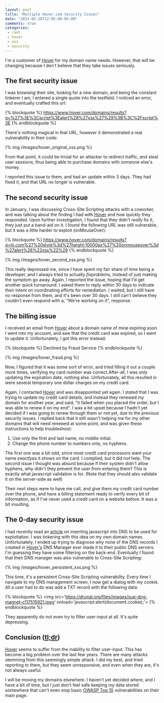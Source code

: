 ```yaml
---
layout: post
title: "Multiple Hover.com Security Issues"
date: "2013-02-28T12:05:00-05:00"
comments: true
categories:
 - rant
 - hover
 - xss
 - security
---
```


I'm a customer of [Hover](http://www.hover.com) for my domain name needs. However, that will be changing because I don't believe that they take issues seriously.

<!-- more -->

## The first security issue

I was browsing their site, looking for a new domain, and being the constant tinkerer I am, I entered a single quote into the textfield. I noticed an error, and eventually crafted this url:

{% blockquote %}
https://www.hover.com/domains/results?q=%27%3E%3Cscript%3Ealert%28%27xss%27%29%3B%3C%2Fscript%3E
{% endblockquote %}

There's nothing magical in that URL, however it demonstrated a real vulnerability in their code:

{% img /images/hover_original_xss.png %}

From that point, it could be trivial for an attacker to redirect traffic, and steal user sessions, thus being able to purchase domains with someone else's money.

I reported this issue to them, and had an update within 3 days. They had fixed it, and that URL no longer is vulnerable.

## The second security issue

In January, I was discussing Cross-Site Scripting attacks with a coworker, and was talking about the finding I had with [Hover](http://www.hover.com) and how quickly they responded. Upon further investigation, I found that they didn't <i>really</i> fix it, they just put a band-aid on it. I found the following URL was still vulnerable, but it was a little harder to exploit (onMouseOver):

{% blockquote %}
https://www.hover.com/domains/results?q=hi.com%27%20style%3d%27height:10000px%27%20onmouseover%3d%27alert%28%22xss%22%29
{% endblockquote %}

{% img /images/hover_second_xss.png %}

This really depressed me, since I have spent my fair share of time being a developer, and I always tried to actually <i>fix</i>problems, instead of just making the symptom go away. Again, I reported the issue, hoping that I'd get another quick turnaround. I asked them to reply within 30 days to indicate their intent on coordinating efforts for remediation. I waited, but I still have no response from them, and it's been over 30 days. I still can't believe they couldn't even respond with a, "We're working on it", response.

## The billing issue

I received an email from [Hover](http://www.hover.com) about a domain name of mine expiring soon. I went into my account, and saw that the credit card was expired, so I went to update it. Unfortunately, I got this error instead:

{% blockquote %}
Declined by Fraud Service
{% endblockquote %}

{% img /images/hover_fraud.png %}

Now, I figured that it was some sort of error, and tried filling it out a couple more times, verifying my card number was correct.After-all, I was only updating the expiration date, nothing else. Unfortunately, all this resulted in were several temporary one dollar charges on my credit card.

Again, I contacted [Hover](http://www.hover.com) and was disappointed yet again. I stated that I was trying to update my credit card details, and instead they renewed my domain for another year, and said, "it failed when you placed the order, but I was able to renew it on my end". I was a bit upset because I hadn't yet decided if I was going to renew through them or not yet, due to the previous security issues. I replied back that it still wasn't helping me for my other domains that will need renewed at some point, and was given these instructions to help troubleshoot:

1. Use only the first and last name, no middle initial.
2. Change the phone number to numbers only, no hyphens.

The first one was a bit odd, since most credit card processors want your name <i>exactly</i>as it shows on the card. I complied, but it did not help. The second issue I thought was absurd because if their system didn't allow hyphens, why didn't they prevent the user from entering them? This is exactly what javascript validation is for. (Note that they should also validate it on the server-side as well)

Their next steps were to have me call, and give them my credit card number over the phone, and have a billing statement ready to verify every bit of information, as if I've never used a credit card on a website before. It was a bit insulting.

## The 0-day security issue

I had recently read an [article](http://www.skullsecurity.org/blog/2010/stuffing-javascript-into-dns-names) on inserting javascript into DNS to be used for exploitation. I was tinkering with this idea on my own domain names. Unfortunately, I ended up trying to diagnose why none of the DNS records I created in [Hover's](http://www.hover.com) DNS Manager ever made it to their public DNS servers. I'm guessing they have some filtering on the back-end. Eventually I found that their DNS manager was also vulnerable to Cross-Site Scripting:

{% img /images/hover_persistent_xss.png %}

This time, it's a persistent Cross-Site Scripting vulnerability. Every time I navigate to my DNS management screen, I now get a dialog with my cookie. All a user had to do was add a TXT record with the following data:

{% blockquote %}
&lt;img src='https://drupal.org/files/images/sup-dog-magnet-c117515921.jpeg' onload='javascript:alert(document.cookie)\;'&gt;
{% endblockquote %}

They apparently do not even try to filter user-input at all. It's quite depressing.

## Conclusion ([tl;dr](http://www.urbandictionary.com/define.php?term=tl%3Bdr))

[Hover](http://www.hover.com) seems to suffer from the inability to filter user-input. This has become a big problem over the last few years. There are many attacks stemming from this seemingly simple attack. I did my best, and tried reporting to them, but they seem unresponsive, and even when they are, it's not always useful.

I will be moving my domains elsewhere. I haven't yet decided where, and I have a bit of time, but I just don't feel safe keeping my data stored somewhere that can't even stop basic [OWASP Top 10](https://www.owasp.org/index.php/Top_10_2013-T10) vulnerabilities on their main page.
